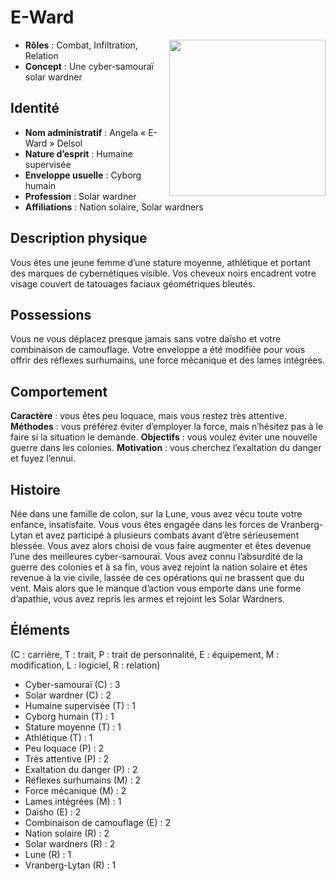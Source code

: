 # E-Ward
<img src="perso - e-ward.png" style="float:right;width:250px"/>

* **Rôles** : Combat, Infiltration, Relation
* **Concept** : Une cyber-samouraï solar wardner

## Identité

* **Nom administratif** : Angela « E-Ward » Delsol
* **Nature d’esprit** : Humaine supervisée
* **Enveloppe usuelle** : Cyborg humain
* **Profession** : Solar wardner
* **Affiliations** : Nation solaire, Solar wardners

## Description physique

Vous êtes une jeune femme d’une stature moyenne, athlétique et portant des marques de cybernétiques visible. Vos cheveux noirs encadrent votre visage couvert de tatouages faciaux géométriques bleutés.

## Possessions

Vous ne vous déplacez presque jamais sans votre daïsho et votre combinaison de camouflage. Votre enveloppe a été modifiée pour vous offrir des réflexes surhumains, une force mécanique et des lames intégrées.

## Comportement

**Caractère** : vous êtes peu loquace, mais vous restez très attentive.
**Méthodes** : vous préférez éviter d’employer la force, mais n’hésitez pas à le faire si la situation le demande.
**Objectifs** : vous voulez éviter une nouvelle guerre dans les colonies.
**Motivation** : vous cherchez l’exaltation du danger et fuyez l’ennui.

## Histoire

Née dans une famille de colon, sur la Lune, vous avez vécu toute votre enfance, insatisfaite. Vous vous êtes engagée dans les forces de Vranberg-Lytan et avez participé à plusieurs combats avant d’être sérieusement blessée. Vous avez alors choisi de vous faire augmenter et êtes devenue l’une des meilleures cyber-samouraï. Vous avez connu l’absurdité de la guerre des colonies et à sa fin, vous avez rejoint la nation solaire et êtes revenue à la vie civile, lassée de ces opérations qui ne brassent que du vent. Mais alors que le manque d’action vous emporte dans une forme d’apathie, vous avez repris les armes et rejoint les Solar Wardners.

## Éléments

(C : carrière, T : trait, P : trait de personnalité, E : équipement, M : modification, L : logiciel, R : relation)

* Cyber-samouraï (C) : 3
* Solar wardner (C) : 2
* Humaine supervisée (T) : 1
* Cyborg humain (T) : 1
* Stature moyenne (T) : 1
* Athlétique (T) : 1
* Peu loquace (P) : 2
* Très attentive (P) : 2
* Exaltation du danger (P) : 2
* Réflexes surhumains (M) : 2
* Force mécanique (M) : 2
* Lames intégrées (M) : 1
* Daïsho (E) : 2
* Combinaison de camouflage (E) : 2
* Nation solaire (R) : 2
* Solar wardners (R) : 2
* Lune (R) : 1
* Vranberg-Lytan (R) : 1